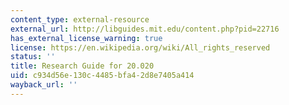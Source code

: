 ```yaml
---
content_type: external-resource
external_url: http://libguides.mit.edu/content.php?pid=22716
has_external_license_warning: true
license: https://en.wikipedia.org/wiki/All_rights_reserved
status: ''
title: Research Guide for 20.020
uid: c934d56e-130c-4485-bfa4-2d8e7405a414
wayback_url: ''
---
```

